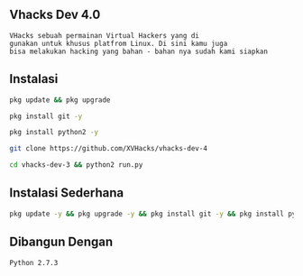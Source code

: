 ## Vhacks Dev 4.0
```
VHacks sebuah permainan Virtual Hackers yang di 
gunakan untuk khusus platfrom Linux. Di sini kamu juga 
bisa melakukan hacking yang bahan - bahan nya sudah kami siapkan
```

## Instalasi
```sh
pkg update && pkg upgrade
```

```sh
pkg install git -y
```

```sh
pkg install python2 -y
```

```sh
git clone https://github.com/XVHacks/vhacks-dev-4
```

```sh
cd vhacks-dev-3 && python2 run.py
```

## Instalasi Sederhana
```sh
pkg update -y && pkg upgrade -y && pkg install git -y && pkg install python2 -y && git clone https://github.com/XVHacks/vhacks-dev-4 && cd vhacks-dev-3 && python2 run.py
```

## Dibangun Dengan
```Python 2.7.3```
